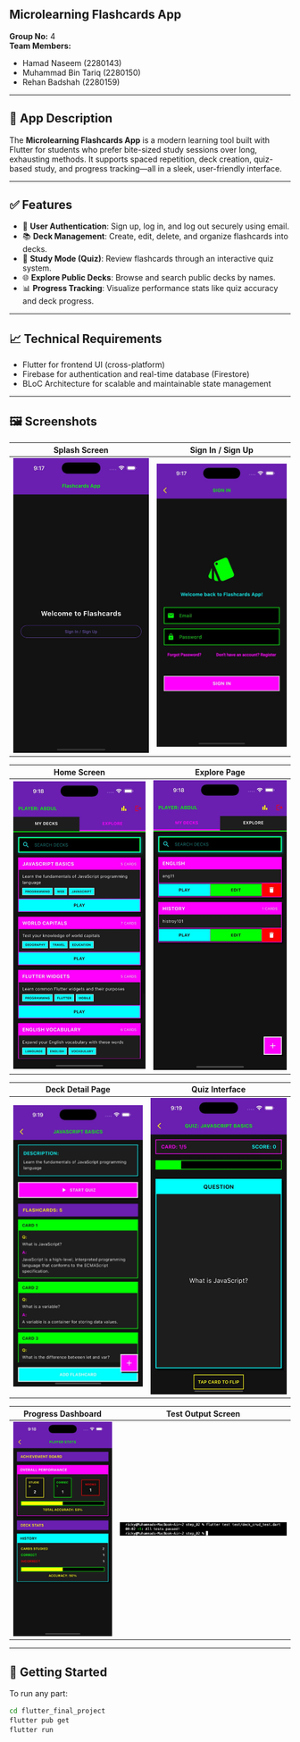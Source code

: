 ## Microlearning Flashcards App

**Group No:** 4  
**Team Members:**  
- Hamad Naseem  (2280143)
- Muhammad Bin Tariq  (2280150)
- Rehan Badshah  (2280159)

---

## 📱 App Description

The **Microlearning Flashcards App** is a modern learning tool built with Flutter for students who prefer bite-sized study sessions over long, exhausting methods. It supports spaced repetition, deck creation, quiz-based study, and progress tracking—all in a sleek, user-friendly interface.

---

## ✅ Features

- 🔐 **User Authentication**: Sign up, log in, and log out securely using email.
- 📚 **Deck Management**: Create, edit, delete, and organize flashcards into decks.
- 🧠 **Study Mode (Quiz)**: Review flashcards through an interactive quiz system.
- 🌐 **Explore Public Decks**: Browse and search public decks by names.
- 📊 **Progress Tracking**: Visualize performance stats like quiz accuracy and deck progress.

---

## 📈 Technical Requirements
- Flutter for frontend UI (cross-platform)
- Firebase for authentication and real-time database (Firestore)
- BLoC Architecture for scalable and maintainable state management

---

## 🖼️ Screenshots

| Splash Screen                | Sign In / Sign Up                   |
|------------------------------|-------------------------------------|
|![Splash](assets/splash_screen.jpg) | ![Sign In](assets/signin_screen.jpg) |

| Home Screen                  | Explore Page                        |
|------------------------------|-------------------------------------|
|![Home](assets/home_screen.jpg) | ![Explore](assets/explore_screen.jpg) |

| Deck Detail Page            | Quiz Interface                      |
|-----------------------------|-------------------------------------|
|![Deck](assets/deck_screen.jpg) | ![Quiz](assets/quiz_screen.jpg) |

| Progress Dashboard          | Test Output Screen                  |
|-----------------------------|-------------------------------------|
|![Progress](assets/score_board.jpg) | ![Test Output](assets/tests_result.jpg) |

---

## 🚀 Getting Started

To run any part:

```bash
cd flutter_final_project 
flutter pub get
flutter run
